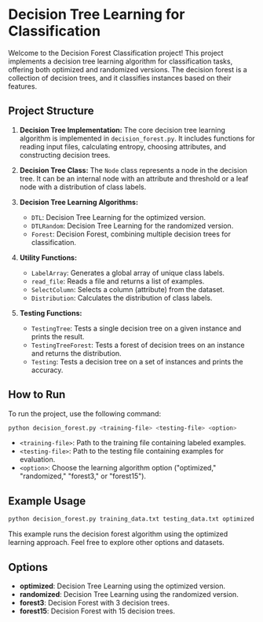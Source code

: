 # Decision Tree Learning for Classification

Welcome to the Decision Forest Classification project! This project implements a decision tree learning algorithm for classification tasks, offering both optimized and randomized versions. The decision forest is a collection of decision trees, and it classifies instances based on their features.

## Project Structure

1. **Decision Tree Implementation:** The core decision tree learning algorithm is implemented in `decision_forest.py`. It includes functions for reading input files, calculating entropy, choosing attributes, and constructing decision trees.

2. **Decision Tree Class:** The `Node` class represents a node in the decision tree. It can be an internal node with an attribute and threshold or a leaf node with a distribution of class labels.

3. **Decision Tree Learning Algorithms:**
   - `DTL`: Decision Tree Learning for the optimized version.
   - `DTLRandom`: Decision Tree Learning for the randomized version.
   - `Forest`: Decision Forest, combining multiple decision trees for classification.

4. **Utility Functions:**
   - `LabelArray`: Generates a global array of unique class labels.
   - `read_file`: Reads a file and returns a list of examples.
   - `SelectColumn`: Selects a column (attribute) from the dataset.
   - `Distribution`: Calculates the distribution of class labels.

5. **Testing Functions:**
   - `TestingTree`: Tests a single decision tree on a given instance and prints the result.
   - `TestingTreeForest`: Tests a forest of decision trees on an instance and returns the distribution.
   - `Testing`: Tests a decision tree on a set of instances and prints the accuracy.

## How to Run

To run the project, use the following command:

```bash
python decision_forest.py <training-file> <testing-file> <option>
```

- `<training-file>`: Path to the training file containing labeled examples.
- `<testing-file>`: Path to the testing file containing examples for evaluation.
- `<option>`: Choose the learning algorithm option ("optimized," "randomized," "forest3," or "forest15").

## Example Usage

```bash
python decision_forest.py training_data.txt testing_data.txt optimized
```

This example runs the decision forest algorithm using the optimized learning approach. Feel free to explore other options and datasets.

## Options
- **optimized**: Decision Tree Learning using the optimized version.
- **randomized**: Decision Tree Learning using the randomized version.
- **forest3**: Decision Forest with 3 decision trees.
- **forest15**: Decision Forest with 15 decision trees.

